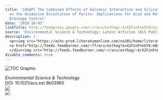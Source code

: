 ```yaml
---
title: '[ASAP] The Combined Effects of Galvanic Interaction and Silicate Addition
  on the Oxidative Dissolution of Pyrite: Implications for Acid and Metalliferous
  Drainage Control'
date: '2019-10-03'
linkTitle: http://feedproxy.google.com/~r/acs/esthag/~3/X2FznFnnGY8/acs.est.9b03965
source: 'Environmental Science & Technology: Latest Articles (ACS Publications)'
description: |-
  <p><img src="https://achs-prod.literatumonline.com/na101/home/literatum/publisher/achs/journals/content/esthag/0/esthag.ahead-of-print/acs.est.9b03965/20191003/images/medium/es9b03965_0003.gif" alt="TOC Graphic"/></p><div><cite>Environmental Science & Technology</cite></div><div>DOI: 10.1021/acs.est.9b03965</div><div class="feedflare">
  <a href="http://feeds.feedburner.com/~ff/acs/esthag?a=X2FznFnnGY8:m8XPXVQqsyY:yIl2AUoC8zA"><img src="http://feeds.feedburner.com/~ff/acs/esthag?d=yIl2AUoC8zA" border="0"></img></a>
  </div><img src="http://feeds.feedburner.com/~r/acs/esthag/~4/X2FznFnnGY8" ...
disable_comments: true
---
```

<p><img src="https://achs-prod.literatumonline.com/na101/home/literatum/publisher/achs/journals/content/esthag/0/esthag.ahead-of-print/acs.est.9b03965/20191003/images/medium/es9b03965_0003.gif" alt="TOC Graphic"/></p><div><cite>Environmental Science & Technology</cite></div><div>DOI: 10.1021/acs.est.9b03965</div><div class="feedflare">
<a href="http://feeds.feedburner.com/~ff/acs/esthag?a=X2FznFnnGY8:m8XPXVQqsyY:yIl2AUoC8zA"><img src="http://feeds.feedburner.com/~ff/acs/esthag?d=yIl2AUoC8zA" border="0"></img></a>
</div><img src="http://feeds.feedburner.com/~r/acs/esthag/~4/X2FznFnnGY8" ...